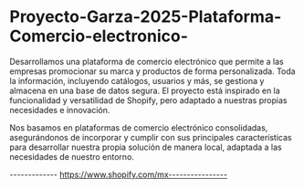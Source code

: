 # Proyecto-Garza-2025-Plataforma-Comercio-electronico-
Desarrollamos una plataforma de comercio electrónico que permite a las empresas promocionar su marca y productos de forma personalizada. Toda la información, incluyendo catálogos, usuarios y más, se gestiona y almacena en una base de datos segura. El proyecto está inspirado en la funcionalidad y versatilidad de Shopify, pero adaptado a nuestras propias necesidades e innovación.



Nos basamos en plataformas de comercio electrónico consolidadas, asegurándonos de incorporar y cumplir con sus principales características para desarrollar nuestra propia solución de manera local, adaptada a las necesidades de nuestro entorno.

------------- https://www.shopify.com/mx----------------
